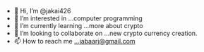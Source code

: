- 👋 Hi, I’m @jakai426
- 👀 I’m interested in ...computer programming
- 🌱 I’m currently learning ...more about crypto
- 💞️ I’m looking to collaborate on ...new crypto currency creation.
- 📫 How to reach me ...jabaarj@gmail.com

<!---
jakai426/jakai426 is a ✨ special ✨ repository because its `README.md` (this file) appears on your GitHub profile.
You can click the Preview link to take a look at your changes.
--->

